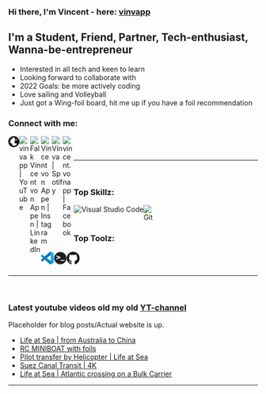 ### Hi there, I'm Vincent - here: [vinvapp][website] 

## I'm a Student, Friend, Partner, Tech-enthusiast, Wanna-be-entrepreneur

- Interested in all tech and keen to learn
- Looking forward to collaborate with 
- 2022 Goals: be more actively coding
- Love sailing and Volleyball
- Just got a Wing-foil board, hit me up if you have a foil recommendation  

### Connect with me:

[<img align="left" alt="vinvapp.github.io" width="22px" src="https://raw.githubusercontent.com/iconic/open-iconic/master/svg/globe.svg" />][website]
[<img align="left" alt="vinvapp | YouTube" width="22px" src="https://cdn.jsdelivr.net/npm/simple-icons@v3/icons/youtube.svg" target="_blank" />][youtube]
[<img align="left" alt="Falk Vincent von Appen | LinkedIn" width="22px" src="https://cdn.jsdelivr.net/npm/simple-icons@v3/icons/linkedin.svg" />][linkedin]
[<img align="left" alt="Vincent von Appen | Instagram" width="22px" src="https://cdn.jsdelivr.net/npm/simple-icons@v3/icons/instagram.svg" />][instagram]
[<img align="left" alt="Vinva | Spotify" width="22px" src="https://cdn.jsdelivr.net/npm/simple-icons@v3/icons/spotify.svg" />][spotify]
[<img align="left" alt="vincent.vonapp | Facebook" width="22px" src="https://cdn.jsdelivr.net/npm/simple-icons@v3/icons/facebook.svg" />][facebook]

<br />
<br />

---

<br />

### Top Skillz:

[<img align="left" alt="Visual Studio Code" height="26px" src="https://www.python.org/static/community_logos/python-logo-generic.svg" />][linkedin]
[<img align="left" alt="Git" width="26px" src="https://git-scm.com/images/logos/downloads/Git-Icon-1788C.png" />][linkedin]

<br />
<br />

### Top Toolz:

[<img align="left" alt="Visual Studio Code" width="26px" src="https://raw.githubusercontent.com/github/explore/80688e429a7d4ef2fca1e82350fe8e3517d3494d/topics/visual-studio-code/visual-studio-code.png" />][linkedin]
[<img align="left" alt="Terminal" width="26px" src="https://raw.githubusercontent.com/github/explore/80688e429a7d4ef2fca1e82350fe8e3517d3494d/topics/terminal/terminal.png" />][linkedin]
[<img align="left" alt="GitHub" width="26px" src="https://raw.githubusercontent.com/github/explore/78df643247d429f6cc873026c0622819ad797942/topics/github/github.png" />][linkedin]

<br />
<br />

---

<br />

### Latest youtube videos old my old [YT-channel][gorpoductions]

Placeholder for blog posts/Actual website is up.

<!-- BLOG-POST-LIST:START -->
- [Life at Sea | from Australia to China](https://www.youtube.com/watch?v=1xf7p-aHcuQ)
- [RC MINIBOAT with foils](https://www.youtube.com/watch?v=dsalrNpVN3k)
- [Pilot transfer by Helicopter | Life at Sea](https://www.youtube.com/watch?v=Qh21-6X7nh4)
- [Suez Canal Transit | 4K](https://www.youtube.com/watch?v=NK-DaIH78aE)
- [Life at Sea | Atlantic crossing on a Bulk Carrier](https://www.youtube.com/watch?v=HkFamQj36QM)
<!-- BLOG-POST-LIST:END -->


---



<!-- Internal links -->
[website]: https://vinvapp.github.io/
[youtube]: https://www.youtube.com/channel/UCZqW9Q3okXu4g8jmCrO52mg
[gorpoductions]: https://www.youtube.com/user/GoProductionsHH
[instagram]: https://instagram.com/
[linkedin]: https://www.linkedin.com/in/falk-vincent-von-appen/
[spotify]: https://open.spotify.com/user/qrbpgaw7yhw7hdet90c8i9q19?si=32d4f6aea77c4b90
[facebook]: https://www.facebook.com/vincent.vonapp

<!-- Sources -->
[inspiration]: https://raw.githubusercontent.com/codeSTACKr/codeSTACKr/
[workflow]: https://github.com/gautamkrishnar/blog-post-workflow
